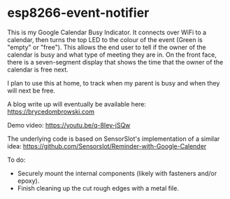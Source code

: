 # esp8266-event-notifier
This is my Google Calendar Busy Indicator. It connects over WiFi to a calendar, then turns the top LED to the colour of the event (Green is "empty" or "free"). This allows the end user to tell if the owner of the calendar is busy and what type of meeting they are in. 
On the front face, there is a seven-segment display that shows the time that the owner of the calendar is free next. 

I plan to use this at home, to track when my parent is busy and when they will next be free.

A blog write up will eventually be available here: https://brycedombrowski.com

Demo video: https://youtu.be/q-8Iey-jSQw

The underlying code is based on SensorSlot's implementation of a similar idea: https://github.com/SensorsIot/Reminder-with-Google-Calender

To do:
- Securely mount the internal components (likely with fasteners and/or epoxy).
- Finish cleaning up the cut rough edges with a metal file.
